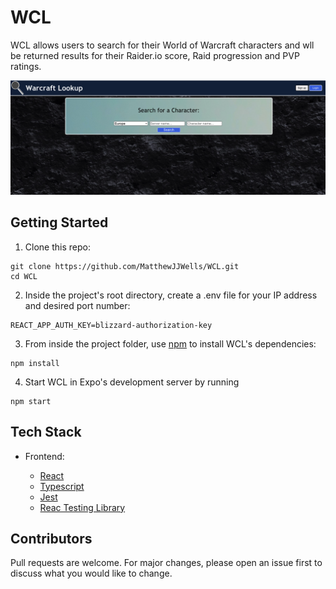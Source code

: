 # WCL
WCL allows users to search for their World of Warcraft characters and wll be returned results for their Raider.io score, Raid progression and PVP ratings. 

![WCL-Screenshot](https://github.com/MatthewJJWells/WCL/blob/main/frontend/src/images/Screen%20Shot%202021-05-24%20at%2013.28.08.png)

## Getting Started

1. Clone this repo:

```
git clone https://github.com/MatthewJJWells/WCL.git
cd WCL
```

2. Inside the project's root directory, create a .env file for your IP address and desired port number:

```
REACT_APP_AUTH_KEY=blizzard-authorization-key

```

3. From inside the project folder, use [npm](https://npmjs.com/) to install WCL's dependencies:

```
npm install
```

4. Start WCL in Expo's development server by running

```
npm start
```

## Tech Stack

- Frontend:
  
  - [React](https://reactjs.org/)
  - [Typescript](https://www.typescriptlang.org/)
  - [Jest](https://jestjs.io/)
  - [Reac Testing Library](https://testing-library.com/docs/react-testing-library/intro/)

## Contributors

Pull requests are welcome. For major changes, please open an issue first to discuss what you would like to change.




